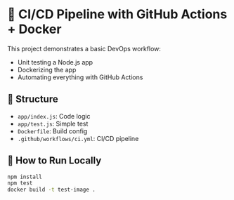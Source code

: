 # 🚀 CI/CD Pipeline with GitHub Actions + Docker

This project demonstrates a basic DevOps workflow:
- Unit testing a Node.js app
- Dockerizing the app
- Automating everything with GitHub Actions

## 📂 Structure
- `app/index.js`: Code logic
- `app/test.js`: Simple test
- `Dockerfile`: Build config
- `.github/workflows/ci.yml`: CI/CD pipeline

## 🔧 How to Run Locally
```bash
npm install
npm test
docker build -t test-image .
